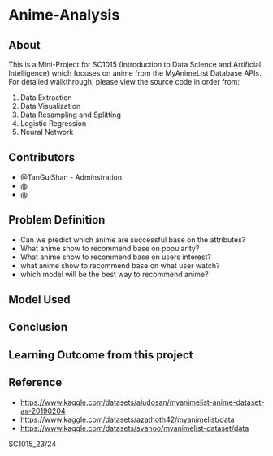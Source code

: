 # Anime-Analysis
## About
This is a Mini-Project for SC1015 (Introduction to Data Science and Artificial Intelligence) which focuses on anime from the MyAnimeList Database APIs. For detailed walkthrough, please view the source code in order from:
  1. Data Extraction
  2. Data Visualization
  3. Data Resampling and Splitting
  4. Logistic Regression
  5. Neural Network
  
## Contributors
  - @TanGuiShan - Adminstration
  - @
  - @
  
## Problem Definition
  - Can we predict which anime are successful base on the attributes?
  - What anime show to recommend base on popularity?
  - What anime show to recommend base on users interest?
  - what anime show to recommend base on what user watch?
  - which model will be the best way to recommend anime?

  
## Model Used

## Conclusion

## Learning Outcome from this project

## Reference
  - https://www.kaggle.com/datasets/aludosan/myanimelist-anime-dataset-as-20190204
  - https://www.kaggle.com/datasets/azathoth42/myanimelist/data
  - https://www.kaggle.com/datasets/svanoo/myanimelist-dataset/data

SC1015_23/24
